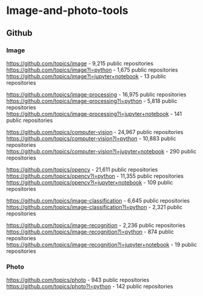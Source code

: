 # Image-and-photo-tools

## Github
### Image 
https://github.com/topics/image - 9,215 public repositories               
https://github.com/topics/image?l=python - 1,675 public repositories                
https://github.com/topics/image?l=jupyter+notebook -  13 public repositories                 

https://github.com/topics/image-processing -  16,975 public repositories                      
https://github.com/topics/image-processing?l=python -  5,818 public repositories                     
https://github.com/topics/image-processing?l=jupyter+notebook - 141 public repositories                       

https://github.com/topics/computer-vision -  24,967 public repositories                      
https://github.com/topics/computer-vision?l=python - 10,883 public repositories                   
https://github.com/topics/computer-vision?l=jupyter+notebook -  290 public repositories                         

https://github.com/topics/opencv - 21,611 public repositories                        
https://github.com/topics/opencv?l=python - 11,355 public repositories                        
https://github.com/topics/opencv?l=jupyter+notebook - 109 public repositories                        

https://github.com/topics/image-classification -  6,645 public repositories            
https://github.com/topics/image-classification?l=python - 2,321 public repositories                       

https://github.com/topics/image-recognition - 2,236 public repositories           
https://github.com/topics/image-recognition?l=python - 874 public repositories                        
https://github.com/topics/image-recognition?l=jupyter+notebook - 19 public repositories                    

### Photo             
https://github.com/topics/photo - 943 public repositories                    
https://github.com/topics/photo?l=python -  142 public repositories                  



